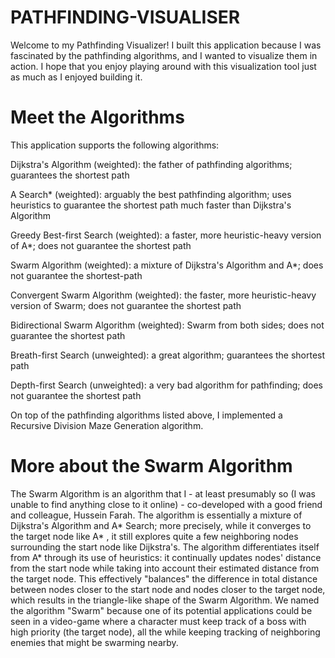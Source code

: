 # PATHFINDING-VISUALISER
Welcome to my Pathfinding Visualizer! I built this application because I was fascinated by the pathfinding algorithms, and I wanted to visualize them in action. I hope that you enjoy playing around with this visualization tool just as much as I enjoyed building it. 

# Meet the Algorithms
This application supports the following algorithms:

Dijkstra's Algorithm (weighted): the father of pathfinding algorithms; guarantees the shortest path

A Search* (weighted): arguably the best pathfinding algorithm; uses heuristics to guarantee the shortest path much faster than Dijkstra's Algorithm

Greedy Best-first Search (weighted): a faster, more heuristic-heavy version of A*; does not guarantee the shortest path

Swarm Algorithm (weighted): a mixture of Dijkstra's Algorithm and A*; does not guarantee the shortest-path

Convergent Swarm Algorithm (weighted): the faster, more heuristic-heavy version of Swarm; does not guarantee the shortest path

Bidirectional Swarm Algorithm (weighted): Swarm from both sides; does not guarantee the shortest path

Breath-first Search (unweighted): a great algorithm; guarantees the shortest path

Depth-first Search (unweighted): a very bad algorithm for pathfinding; does not guarantee the shortest path

On top of the pathfinding algorithms listed above, I implemented a Recursive Division Maze Generation algorithm.

# More about the Swarm Algorithm
The Swarm Algorithm is an algorithm that I - at least presumably so (I was unable to find anything close to it online) - co-developed with a good friend and colleague, Hussein Farah. The algorithm is essentially a mixture of Dijkstra's Algorithm and A* Search; more precisely, while it converges to the target node like A* , it still explores quite a few neighboring nodes surrounding the start node like Dijkstra's. The algorithm differentiates itself from A* through its use of heuristics: it continually updates nodes' distance from the start node while taking into account their estimated distance from the target node. This effectively "balances" the difference in total distance between nodes closer to the start node and nodes closer to the target node, which results in the triangle-like shape of the Swarm Algorithm. We named the algorithm "Swarm" because one of its potential applications could be seen in a video-game where a character must keep track of a boss with high priority (the target node), all the while keeping tracking of neighboring enemies that might be swarming nearby.
